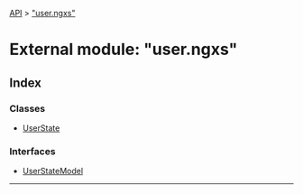 [API](../README.md) > ["user.ngxs"](../modules/_user_ngxs_.md)

# External module: "user.ngxs"

## Index

### Classes

* [UserState](../classes/_user_ngxs_.userstate.md)

### Interfaces

* [UserStateModel](../interfaces/_user_ngxs_.userstatemodel.md)

---

